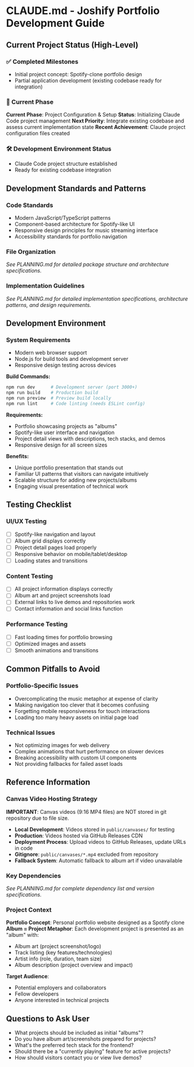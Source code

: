 # CLAUDE.md - Joshify Portfolio Development Guide

## Current Project Status (High-Level)

### ✅ Completed Milestones
- Initial project concept: Spotify-clone portfolio design
- Partial application development (existing codebase ready for integration)

### 🎯 Current Phase
**Current Phase**: Project Configuration & Setup
**Status**: Initializing Claude Code project management
**Next Priority**: Integrate existing codebase and assess current implementation state
**Recent Achievement**: Claude project configuration files created

### 🛠️ Development Environment Status
- Claude Code project structure established
- Ready for existing codebase integration

## Development Standards and Patterns

### Code Standards
- Modern JavaScript/TypeScript patterns
- Component-based architecture for Spotify-like UI
- Responsive design principles for music streaming interface
- Accessibility standards for portfolio navigation

### File Organization
*See PLANNING.md for detailed package structure and architecture specifications.*

### Implementation Guidelines
*See PLANNING.md for detailed implementation specifications, architecture patterns, and design requirements.*

## Development Environment

### System Requirements
- Modern web browser support
- Node.js for build tools and development server
- Responsive design testing across devices

**Build Commands:**
```bash
npm run dev      # Development server (port 3000+)
npm run build    # Production build
npm run preview  # Preview build locally
npm run lint     # Code linting (needs ESLint config)
```

**Requirements:**
- Portfolio showcasing projects as "albums"
- Spotify-like user interface and navigation
- Project detail views with descriptions, tech stacks, and demos
- Responsive design for all screen sizes

**Benefits:**
- Unique portfolio presentation that stands out
- Familiar UI patterns that visitors can navigate intuitively
- Scalable structure for adding new projects/albums
- Engaging visual presentation of technical work

## Testing Checklist

### UI/UX Testing
- [ ] Spotify-like navigation and layout
- [ ] Album grid displays correctly
- [ ] Project detail pages load properly
- [ ] Responsive behavior on mobile/tablet/desktop
- [ ] Loading states and transitions

### Content Testing
- [ ] All project information displays correctly
- [ ] Album art and project screenshots load
- [ ] External links to live demos and repositories work
- [ ] Contact information and social links function

### Performance Testing
- [ ] Fast loading times for portfolio browsing
- [ ] Optimized images and assets
- [ ] Smooth animations and transitions

## Common Pitfalls to Avoid

### Portfolio-Specific Issues
- Overcomplicating the music metaphor at expense of clarity
- Making navigation too clever that it becomes confusing
- Forgetting mobile responsiveness for touch interactions
- Loading too many heavy assets on initial page load

### Technical Issues
- Not optimizing images for web delivery
- Complex animations that hurt performance on slower devices
- Breaking accessibility with custom UI components
- Not providing fallbacks for failed asset loads

## Reference Information

### Canvas Video Hosting Strategy
**IMPORTANT**: Canvas videos (9:16 MP4 files) are NOT stored in git repository due to file size.
- **Local Development**: Videos stored in `public/canvases/` for testing
- **Production**: Videos hosted via GitHub Releases CDN
- **Deployment Process**: Upload videos to GitHub Releases, update URLs in code
- **Gitignore**: `public/canvases/*.mp4` excluded from repository
- **Fallback System**: Automatic fallback to album art if video unavailable

### Key Dependencies
*See PLANNING.md for complete dependency list and version specifications.*

### Project Context
**Portfolio Concept**: Personal portfolio website designed as a Spotify clone
**Album = Project Metaphor**: Each development project is presented as an "album" with:
- Album art (project screenshot/logo)
- Track listing (key features/technologies)
- Artist info (role, duration, team size)
- Album description (project overview and impact)

**Target Audience**: 
- Potential employers and collaborators
- Fellow developers
- Anyone interested in technical projects

## Questions to Ask User
- What projects should be included as initial "albums"?
- Do you have album art/screenshots prepared for projects?
- What's the preferred tech stack for the frontend?
- Should there be a "currently playing" feature for active projects?
- How should visitors contact you or view live demos?